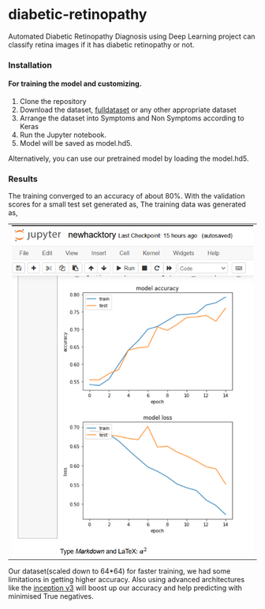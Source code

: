 # diabetic-retinopathy
Automated Diabetic Retinopathy Diagnosis using Deep Learning 
project can classify retina images if it has diabetic retinopathy or not.

### Installation

#### For training the model and customizing.

1. Clone the repository
2. Download the dataset, [fulldataset](https://www.kaggle.com/c/diabetic-retinopathy-detection/data) or any other appropriate dataset
3. Arrange the dataset into Symptoms and Non Symptoms according to Keras 
4. Run the Jupyter notebook.
5. Model will be saved as model.hd5.

Alternatively, you can use our pretrained model by loading the model.hd5.

### Results

The training converged to an accuracy of about 80%. With the validation scores for a small test set generated as,
The training data was generated as, 
<table style='margin:0px'><tr><td><img src='images/model_accuracy_loss.png'></td></tr></table>

Our dataset(scaled down to 64*64) for faster training, we had some limitations in getting higher accuracy. Also using advanced architectures like the [inception v3](https://arxiv.org/abs/1512.00567) will boost up our accuracy and help predicting with minimised True negatives.
